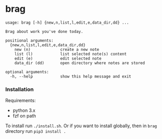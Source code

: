 # brag

```
usage: brag [-h] {new,n,list,l,edit,e,data_dir,dd} ...

Brag about work you've done today.

positional arguments:
  {new,n,list,l,edit,e,data_dir,dd}
    new (n)             create a new note
    list (l)            list selected note(s) content
    edit (e)            edit selected note
    data_dir (dd)       open directory where notes are stored

optional arguments:
  -h, --help            show this help message and exit
```

### Installation

Requirements:
* python 3.x
* fzf on path  

To install run `./install.sh`. Or if you want to install globally, then in `brag` directory run `pip3 install .`
